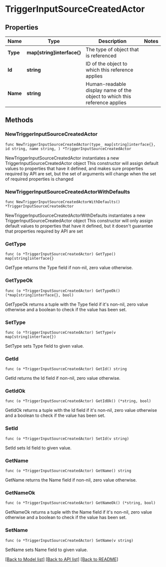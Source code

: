 # TriggerInputSourceCreatedActor

## Properties

Name | Type | Description | Notes
------------ | ------------- | ------------- | -------------
**Type** | **map[string]interface{}** | The type of object that is referenced | 
**Id** | **string** | ID of the object to which this reference applies | 
**Name** | **string** | Human-readable display name of the object to which this reference applies | 

## Methods

### NewTriggerInputSourceCreatedActor

`func NewTriggerInputSourceCreatedActor(type_ map[string]interface{}, id string, name string, ) *TriggerInputSourceCreatedActor`

NewTriggerInputSourceCreatedActor instantiates a new TriggerInputSourceCreatedActor object
This constructor will assign default values to properties that have it defined,
and makes sure properties required by API are set, but the set of arguments
will change when the set of required properties is changed

### NewTriggerInputSourceCreatedActorWithDefaults

`func NewTriggerInputSourceCreatedActorWithDefaults() *TriggerInputSourceCreatedActor`

NewTriggerInputSourceCreatedActorWithDefaults instantiates a new TriggerInputSourceCreatedActor object
This constructor will only assign default values to properties that have it defined,
but it doesn't guarantee that properties required by API are set

### GetType

`func (o *TriggerInputSourceCreatedActor) GetType() map[string]interface{}`

GetType returns the Type field if non-nil, zero value otherwise.

### GetTypeOk

`func (o *TriggerInputSourceCreatedActor) GetTypeOk() (*map[string]interface{}, bool)`

GetTypeOk returns a tuple with the Type field if it's non-nil, zero value otherwise
and a boolean to check if the value has been set.

### SetType

`func (o *TriggerInputSourceCreatedActor) SetType(v map[string]interface{})`

SetType sets Type field to given value.


### GetId

`func (o *TriggerInputSourceCreatedActor) GetId() string`

GetId returns the Id field if non-nil, zero value otherwise.

### GetIdOk

`func (o *TriggerInputSourceCreatedActor) GetIdOk() (*string, bool)`

GetIdOk returns a tuple with the Id field if it's non-nil, zero value otherwise
and a boolean to check if the value has been set.

### SetId

`func (o *TriggerInputSourceCreatedActor) SetId(v string)`

SetId sets Id field to given value.


### GetName

`func (o *TriggerInputSourceCreatedActor) GetName() string`

GetName returns the Name field if non-nil, zero value otherwise.

### GetNameOk

`func (o *TriggerInputSourceCreatedActor) GetNameOk() (*string, bool)`

GetNameOk returns a tuple with the Name field if it's non-nil, zero value otherwise
and a boolean to check if the value has been set.

### SetName

`func (o *TriggerInputSourceCreatedActor) SetName(v string)`

SetName sets Name field to given value.



[[Back to Model list]](../README.md#documentation-for-models) [[Back to API list]](../README.md#documentation-for-api-endpoints) [[Back to README]](../README.md)


